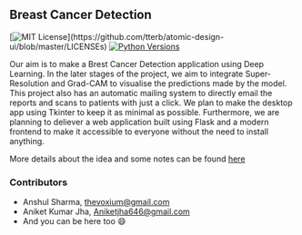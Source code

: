 ## Breast Cancer Detection

[![MIT License](https://img.shields.io/apm/l/atomic-design-ui.svg?)](https://github.com/tterb/atomic-design-ui/blob/master/LICENSEs)
[![Python Versions](https://img.shields.io/pypi/pyversions/yt2mp3.svg)](https://pypi.python.org/pypi/yt2mp3/)

Our aim is to make a Brest Cancer Detection application using Deep Learning. In the later stages of the project, we aim to integrate Super-Resolution and Grad-CAM to visualise the predictions made by the model. This project also has an automatic mailing system to directly email the reports and scans to patients with just a click. We plan to make the desktop app using Tkinter to keep it as minimal as possible. Furthermore, we are planning to deliever a web application built using Flask and a modern frontend to make it accessible to everyone without the need to install anything.

More details about the idea and some notes can be found [here](https://www.notion.so/Deep-Learning-Project-c40d22f8e1cf45c384e353e403f56918)

### Contributors
* Anshul Sharma, thevoxium@gmail.com
* Aniket Kumar Jha, Aniketjha646@gmail.com
* And you can be here too 😄  
